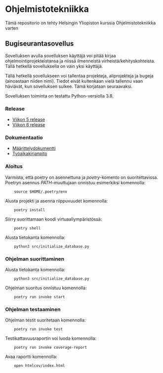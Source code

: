 # Ohjelmistotekniikka

Tämä repositorio on tehty Helsingin Yliopiston kurssia Ohjelmistotekniikka varten

## Bugiseurantasovellus

Sovelluksen avulla sovelluksen käyttäjä voi pitää kirjaa ohjelmointiprojekteistansa ja niissä ilmenneistä virheistä/kehityskohteista. Tällä hetkellä sovelluksella on vain yksi käyttäjä.

Tällä hetkellä sovellukseen voi tallentaa projekteja, aliprojekteja ja bugeja (ainoastaan niiden nimi). Tiedot eivät kuitenkaan vielä tallennu vaan häviävät, kun sovelluksen sulkee. Tämä korjataan seuraavaksi.

Sovelluksen toiminta on testattu Python-versiolla 3.8.

### Release

- [Viikon 5 release](https://github.com/ellisrnm/ot-harjoitustyo/releases/tag/viikko5)
- [Viikon 6 release](https://github.com/ellisrnm/ot-harjoitustyo/releases/tag/viikko6)

### Dokumentaatio

- [Määrittelydokumentti](https://github.com/ellisrnm/ot-harjoitustyo/blob/master/dokumentaatio/vaatimusmaarittely.md)
- [Työaikakirjanpito](https://github.com/ellisrnm/ot-harjoitustyo/blob/master/dokumentaatio/tuntikirjanpito.md)

### Aloitus

Varmista, että poetry on asennettuna ja *poetry*-komento on suoritettavissa. Poetryn asennus *PATH*-muuttujaan onnistuu esimerkiksi komennolla:

        source $HOME/.poetry/env

Alusta projekti ja asenna riippuvuudet komennolla:

        poetry install

Siirry suorittamaan koodi virtuaaliympäristössä:

        poetry shell

Alusta tietokanta komennolla:

        python3 src/initialize_database.py

### Ohjelman suorittaminen

Alusta tietokanta komennolla:

        python3 src/initialize_database.py

Ohjelman suoritus onnistuu komennolla:

        poetry run invoke start

### Ohjelman testaaminen

Ohjelman testit suoritetaan komennolla:

        poetry run invoke test

Testikattavuusraportin voi luoda komennolla:

        poetry run invoke coverage-report

Avaa raportti komennolla:

        open htmlcov/index.html
